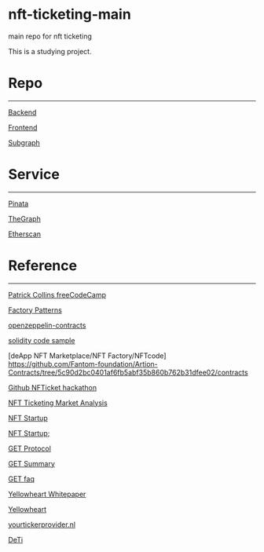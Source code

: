 # nft-ticketing-main
main repo for nft ticketing

This is a studying project.

# Repo
---
[Backend](https://github.com/hlpangaa/hardhat-nft-ticketing)

[Frontend](https://github.com/hlpangaa/nextjs-nft-ticketing)

[Subgraph](https://github.com/hlpangaa/subgraph-nft-ticketing)


# Service
---
[Pinata](https://app.pinata.cloud/pinmanager#)

[TheGraph](https://thegraph.com/studio/subgraph/nftticketing/playground)

[Etherscan](https://goerli.etherscan.io/address/0x784740178e1879c4da1544c53ae658bbf0f8a078)


# Reference
---
[Patrick Collins freeCodeCamp](https://github.com/smartcontractkit/full-blockchain-solidity-course-js)

[Factory Patterns](https://blog.logrocket.com/cloning-solidity-smart-contracts-factory-pattern/)

[openzeppelin-contracts](https://github.com/OpenZeppelin/openzeppelin-contracts/blob/master/contracts/token/ERC721/ERC721.sol)

[solidity code sample](https://solidity-by-example.org/)

[deApp NFT Marketplace/NFT Factory/NFTcode]
https://github.com/Fantom-foundation/Artion-Contracts/tree/5c90d2bc0401af6fb5abf35b860b762b31dfee02/contracts

[Github NFTicket hackathon](https://github.com/Abbas-Khann/NFTicket)

[NFT Ticketing Market Analysis](https://www.leewayhertz.com/how-nft-ticketing-works/#How-does-NFT-work-for-Ticketing?)

[NFT Startup](https://nftnow.com/features/nft-tickets-are-the-future-of-live-music/)

[NFT Startup;](https://nftinvestorjournal.com/nft-ticketing-companies/)

[GET Protocol](https://www.youtube.com/watch?v=GsUkMxibzwo&t=2335s&ab_channel=GETProtocol)

[GET Summary](https://blog.guts.tickets/summary-of-the-get-protocol-c4812219d21d)

[GET faq](https://www.get-protocol.io/content/the-get-protocol-tokenomics-faq)

[Yellowheart Whitepaper](https://static.yh.io/about/assets/pdf/yellowheart-protocol-whitepaper.pdf)

[Yellowheart](https://static.yh.io/about/assets/pdf/yh-capabilities.pdf)

[yourtickerprovider.nl](https://www.yourticketprovider.nl/)

[DeTi](https://link.springer.com/article/10.1007/s10922-022-09675-3)

